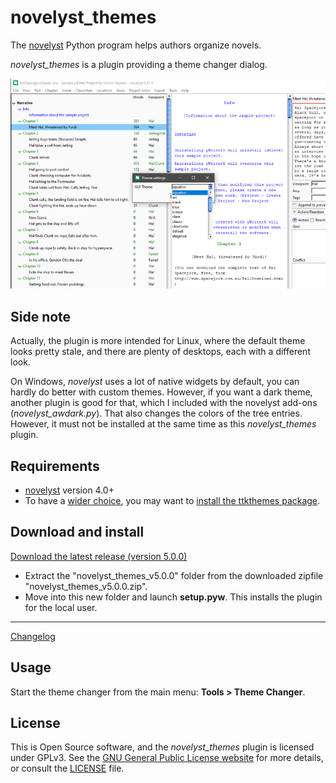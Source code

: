 # novelyst_themes

The [novelyst](https://peter88213.github.io/novelyst/) Python program helps authors organize novels.  

*novelyst_themes* is a plugin providing a theme changer dialog. 

![Screenshot](Screenshots/screen01.png)

## Side note

Actually, the plugin is more intended for Linux, where the default theme looks pretty stale, and there are plenty of desktops, each with a different look.

On Windows, *novelyst* uses a lot of native widgets by default, you can hardly do better with custom themes.
However, if you want a dark theme, another plugin is good for that, which I included with the novelyst add-ons (*novelyst_awdark.py*). That also changes the colors of the tree entries. However, it must not be installed at the same time as this *novelyst_themes* plugin.

## Requirements

- [novelyst](https://peter88213.github.io/novelyst/) version 4.0+
- To have a [wider choice](https://ttkthemes.readthedocs.io/en/latest/themes.html), you may want to [install the ttkthemes package](https://ttkthemes.readthedocs.io/en/latest/installation.html).

## Download and install

[Download the latest release (version 5.0.0)](https://github.com/peter88213/novelyst_themes/raw/main/dist/novelyst_themes_v5.0.0.zip)

- Extract the "novelyst_themes_v5.0.0" folder from the downloaded zipfile "novelyst_themes_v5.0.0.zip".
- Move into this new folder and launch **setup.pyw**. This installs the plugin for the local user.

---

[Changelog](changelog)

## Usage

Start the theme changer from the main menu: **Tools > Theme Changer**.

## License

This is Open Source software, and the *novelyst_themes* plugin is licensed under GPLv3. See the
[GNU General Public License website](https://www.gnu.org/licenses/gpl-3.0.en.html) for more
details, or consult the [LICENSE](https://github.com/peter88213/novelyst_themes/blob/main/LICENSE) file.
